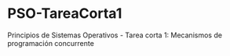 # PSO-TareaCorta1
Principios de Sistemas Operativos - Tarea corta 1: Mecanismos de programación concurrente

